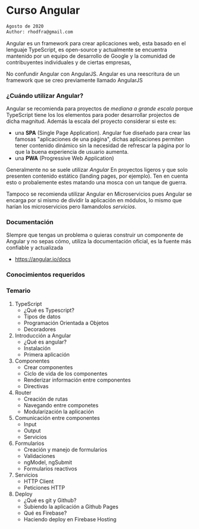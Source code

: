 # Curso Angular

```sh
Agosto de 2020
Author: rhodfra@gmail.com
```

Angular es un framework para crear aplicaciones web, esta basado en el lenguaje TypeScript, es open-source y actualmente se encuentra mantenido por un equipo de desarrollo de Google y la comunidad de contribuyentes individuales y de ciertas empresas,

No confundir Angular con AngularJS. Angular es una reescritura de un framework que se creo previamente llamado AngularJS

### ¿Cuándo utilizar Angular?

Angular se recomienda para proyectos de *mediana a grande escala* porque TypeScript tiene los los elementos para poder desarrollar projectos de dicha magnitud. Además la escala del proyecto considerar si este es:

* una **SPA** (Single Page Application). Angular fue diseñado para crear las famosas "aplicaciones de una página", dichas aplicaciones permiten tener contenido dinámico sin la necesidad de refrescar la página por lo que la buena experiencia de usuario aumenta.
* una **PWA** (Progressive Web Application)

Generalmente no se suele utilizar *Angular* En proyectos ligeros y que solo presenten contenido estático (landing pages, por ejemplo). Ten en cuenta esto o probalemente estes matando una mosca con un tanque de guerra.

Tampoco se recomienda utilizar Angular en Microservicios pues Angular se encarga por si mismo de dividir la aplicación en módulos, lo mismo que harían los microservicios pero llamandolos *servicios*.

### Documentación

SIempre que tengas un problema o quieras construir un componente de Angular y no sepas cómo, utiliza la documentación oficial, es la fuente más confiable y actualizada

* https://angular.io/docs

### Conocimientos requeridos

### Temario

1. TypeScript
   * ¿Qué es Typescript?
   * Tipos de datos
   * Programación Orientada a Objetos
   * Decoradores
2. Introducción a Angular
   * ¿Qué es angular?
   * Instalación
   * Primera aplicación
3. Componentes
   * Crear componentes
   * Ciclo de vida de los componentes
   * Renderizar información entre componentes
   * Directivas
4. Router
   * Creación de rutas
   * Navegando entre componetes
   * Modularización la aplicación
5. Comunicación entre componentes
   * Input
   * Output
   * Servicios
6. Formularios
   * Creación y manejo de formularios
   * Validaciones
   * ngModel, ngSubmit
   * Formularios reactivos
7. Servicios
   * HTTP Client
   * Peticiones HTTP
8. Deploy
   * ¿Qué es git y Github?
   * Subiendo la aplicación a Github Pages
   * Qué es Firebase?
   * Haciendo deploy en Firebase Hosting